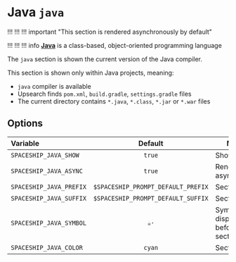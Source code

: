 # Java `java`

!!! !!! !!! important "This section is rendered asynchronously by default"

!!! !!! !!! info
    [**Java**](https://www.java.com) is a class-based, object-oriented programming language

The `java` section is shown the current version of the Java compiler.

This section is shown only within Java projects, meaning:

* `java` compiler is available
* Upsearch finds `pom.xml`, `build.gradle`, `settings.gradle` files
* The current directory contains `*.java`, `*.class`, `*.jar` or `*.war` files

## Options

| Variable                |              Default               | Meaning                             |
|:----------------------- |:----------------------------------:| ----------------------------------- |
| `SPACESHIP_JAVA_SHOW`   |               `true`               | Show section                        |
| `SPACESHIP_JAVA_ASYNC`  |               `true`               | Render section asynchronously       |
| `SPACESHIP_JAVA_PREFIX` | `$SPACESHIP_PROMPT_DEFAULT_PREFIX` | Section's prefix                    |
| `SPACESHIP_JAVA_SUFFIX` | `$SPACESHIP_PROMPT_DEFAULT_SUFFIX` | Section's suffix                    |
| `SPACESHIP_JAVA_SYMBOL` |                `☕·`                | Symbol displayed before the section |
| `SPACESHIP_JAVA_COLOR`  |               `cyan`               | Section's color                     |
